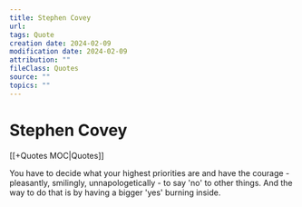 ```yaml
---
title: Stephen Covey
url: 
tags: Quote
creation date: 2024-02-09
modification date: 2024-02-09
attribution: ""
fileClass: Quotes
source: ""
topics: ""
---
```


# Stephen Covey

[[+Quotes MOC|Quotes]]

You have to decide what your highest priorities are and have the courage - pleasantly, smilingly, unnapologetically - to say 'no' to other things. And the way to do that is by having a bigger 'yes' burning inside.
